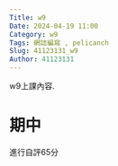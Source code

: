 ```yaml
---
Title: w9
Date: 2024-04-19 11:00
Category: w9
Tags: 網誌編寫 , pelicanch
Slug: 41123131_w9
Author: 41123131
---
```


w9上課內容.
<!-- PELICAN_END_SUMMARY -->

# 期中
進行自評65分





